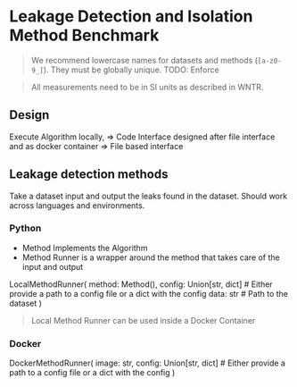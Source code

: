 # Leakage Detection and Isolation Method Benchmark

> We recommend lowercase names for datasets and methods (`[a-z0-9_]`). They must be globally unique.
> TODO: Enforce

> All measurements need to be in SI units as described in WNTR.

## Design

Execute Algorithm locally, => Code Interface designed after file interface
and as docker container => File based interface


## Leakage detection methods

Take a dataset input and output the leaks found in the dataset.
Should work across languages and environments.

### Python

- Method Implements the Algorithm
- Method Runner is a wrapper around the method that takes care of the input and output

LocalMethodRunner(
method: Method(),
config: Union[str, dict] # Either provide a path to a config file or a dict with the config
data: str # Path to the dataset
)

> Local Method Runner can be used inside a Docker Container

### Docker

DockerMethodRunner(
image: str,
config: Union[str, dict] # Either provide a path to a config file or a dict with the config
)
